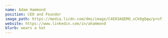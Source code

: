 ```yaml
---
name: Adam Hammond
position: CEO and Founder
image_path: https://media.licdn.com/dms/image/C4E03AQEMO_xCk9gQqw/profile-displayphoto-shrink_800_800/0?e=1542844800&v=beta&t=LKQn9NwkwlahFIjIJUhwRtCGRRHlKxf3yfabWkAoWRw
website: https://www.linkedin.com/in/ahammond
blurb: wears a hat
---
```

